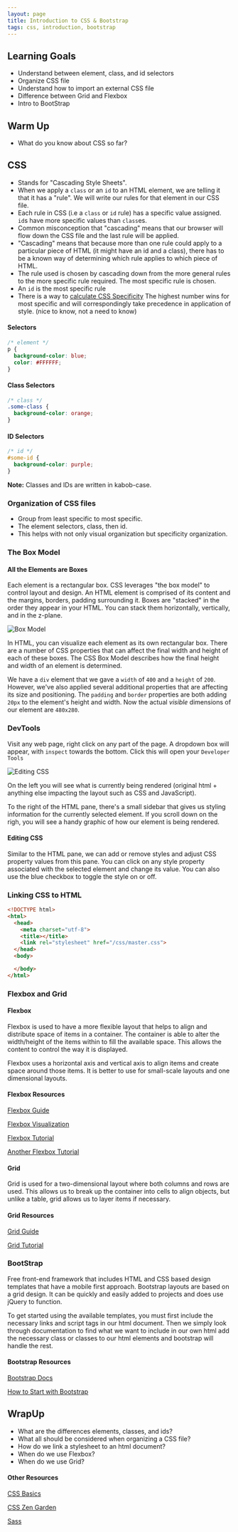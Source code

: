 ```yaml
---
layout: page
title: Introduction to CSS & Bootstrap
tags: css, introduction, bootstrap
---
```


## Learning Goals
* Understand between element, class, and id selectors
* Organize CSS file
* Understand how to import an external CSS file
* Difference between Grid and Flexbox
* Intro to BootStrap

## Warm Up
* What do you know about CSS so far?

## CSS
- Stands for "Cascading Style Sheets".
- When we apply a `class` or an `id` to an HTML element, we are telling it that it has a "rule". We will write our rules for that element in our CSS file.
- Each rule in CSS (i.e a `class` or `id` rule) has a specific value assigned. `id`s have more specific values than `class`es.
- Common misconception that "cascading" means that our browser will flow down the CSS file and the last rule will be applied.
- "Cascading" means that because more than one rule could apply to a particular piece of HTML (it might have an id and a class), there has to be a known way of determining which rule applies to which piece of HTML.
- The rule used is chosen by cascading down from the more general rules to the more specific rule required. The most specific rule is chosen.
- An `id` is the most specific rule
- There is a way to [calculate CSS Specificity](https://specificity.keegan.st/) The highest number wins for most specific and will correspondingly take precedence in application of style. (nice to know, not a need to know)

#### Selectors

  ```css
  /* element */
  p {
    background-color: blue;
    color: #FFFFFF;
  }
  ```

#### Class Selectors

  ```css
  /* class */
  .some-class {
    background-color: orange;
  }
  ```

#### ID Selectors

  ```css
  /* id */
  #some-id {
    background-color: purple;
  }
  ```
 **Note:** Classes and IDs are written in kabob-case.

### Organization of CSS files

  - Group from least specific to most specific.
  - The element selectors, class, then id.
  - This helps with not only visual organization but specificity organization.

### The Box Model
#### All the Elements are Boxes
Each element is a rectangular box. CSS leverages "the box model" to control layout and design. An HTML element is comprised of its content and the margins, borders, padding surrounding it. Boxes are "stacked" in the order they appear in your HTML. You can stack them horizontally, vertically, and in the z-plane.

![Box Model](https://raw.githubusercontent.com/turingschool/front-end-curriculum/gh-pages/assets/images/box-model.jpg)

In HTML, you can visualize each element as its own rectangular box. There are a number of CSS properties that can affect the final width and height of each of these boxes. The CSS Box Model describes how the final height and width of an element is determined.

We have a `div` element that we gave a `width` of `400` and a `height` of `200`. However, we've also applied several additional properties that are affecting its size and positioning. The `padding` and `border` properties are both adding `20px` to the element's height and width. Now the actual *visible* dimensions of our element are `480x280`.


### DevTools
Visit any web page, right click on any part of the page. A dropdown box will appear, with `inspect` towards the bottom. Click this will open your `Developer Tools`

![Editing CSS](https://raw.githubusercontent.com/turingschool/front-end-curriculum/gh-pages/assets/images/lessons/debugging-with-devtools/editing-css.png)

On the left you will see what is currently being rendered (original html + anything else impacting the layout such as CSS and JavaScript).

To the right of the HTML pane, there's a small sidebar that gives us styling information for the currently selected element. If you scroll down on the righ, you will see a handy graphic of how our element is being rendered.

#### Editing CSS
Similar to the HTML pane, we can add or remove styles and adjust CSS property values from this pane. You can click on any style property associated with the selected element and change its value. You can also use the blue checkbox to toggle the style on or off.

### Linking CSS to HTML

  ```HTML
  <!DOCTYPE html>
  <html>
    <head>
      <meta charset="utf-8">
      <title></title>
      <link rel="stylesheet" href="/css/master.css">
    </head>
    <body>

    </body>
  </html>
  ```

### Flexbox and Grid
#### Flexbox
Flexbox is used to have a more flexible layout that helps to align and distribute space of items in a container. The container is able to alter the width/height of the items within to fill the available space. This allows the content to control the way it is displayed.

Flexbox uses a horizontal axis and vertical axis to align items and create space around those items. It is better to use for small-scale layouts and one dimensional layouts.

#### Flexbox Resources
[Flexbox Guide](https://css-tricks.com/snippets/css/a-guide-to-flexbox/)

[Flexbox Visualization](https://medium.freecodecamp.org/an-animated-guide-to-flexbox-d280cf6afc35)

[Flexbox Tutorial](https://mastery.games/p/flexbox-zombies)

[Another Flexbox Tutorial](https://flexboxfroggy.com/)

#### Grid
Grid is used for a two-dimensional layout where both columns and rows are used. This allows us to break up the container into cells to align objects, but unlike a table, grid allows us to layer items if necessary.

#### Grid Resources
[Grid Guide](https://css-tricks.com/snippets/css/complete-guide-grid/)

[Grid Tutorial](https://cssgridgarden.com/)

### BootStrap
Free front-end framework that includes HTML and CSS based design templates that have a mobile first approach. Bootstrap layouts are based on a grid design. It can be quickly and easily added to projects and does use jQuery to function.

To get started using the available templates, you must first include the necessary links and script tags in our html document. Then we simply look through documentation to find what we want to include in our own html add the necessary class or classes to our html elements and bootstrap will handle the rest.

#### Bootstrap Resources
[Bootstrap Docs](https://getbootstrap.com/)

[How to Start with Bootstrap](https://www.taniarascia.com/what-is-bootstrap-and-how-do-i-use-it/)

## WrapUp
* What are the differences elements, classes, and ids?
* What all should be considered when organizing a CSS file?
* How do we link a stylesheet to an html document?  
* When do we use Flexbox?
* When do we use Grid?

#### Other Resources
[CSS Basics](https://thecssworkshop.com/css-basics)

[CSS Zen Garden](http://www.csszengarden.com/)

[Sass](https://sass-lang.com/guide)
